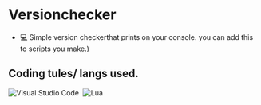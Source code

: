 # Versionchecker
- 💻 Simple version checkerthat prints on your console. you can add this to scripts you make.)

## Coding tules/ langs used.

![Visual Studio Code](https://img.shields.io/badge/-Visual%20Studio%20Code-333333?style=flat&logo=visual-studio-code&logoColor=007ACC)&nbsp;
![Lua](https://img.shields.io/badge/lua-%232C2D72.svg?style=for-the-badge&logo=lua&logoColor=white)
